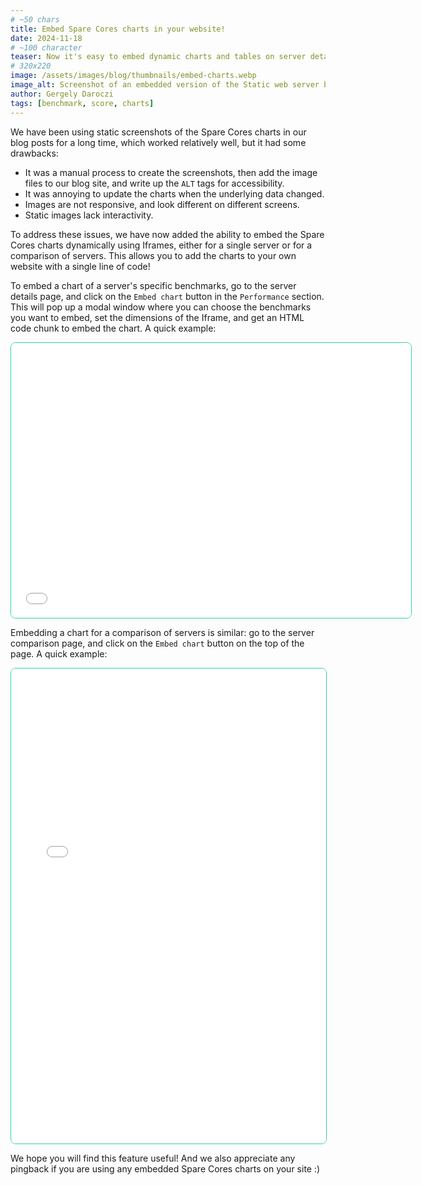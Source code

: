 ```yaml
---
# ~50 chars
title: Embed Spare Cores charts in your website!
date: 2024-11-18
# ~100 character
teaser: Now it's easy to embed dynamic charts and tables on server details or multiple server comparisons via Iframes.
# 320x220
image: /assets/images/blog/thumbnails/embed-charts.webp
image_alt: Screenshot of an embedded version of the Static web server benchmarks of an Azure instance.
author: Gergely Daroczi
tags: [benchmark, score, charts]
---
```


We have been using static screenshots of the Spare Cores charts in our blog posts for a long time, which worked relatively well, but it had some drawbacks:

- It was a manual process to create the screenshots, then add the image files to our blog site, and write up the `ALT` tags for accessibility.
- It was annoying to update the charts when the underlying data changed.
- Images are not responsive, and look different on different screens.
- Static images lack interactivity.

To address these issues, we have now added the ability to embed the Spare Cores charts dynamically using Iframes, either for a single server or for a comparison of servers. This allows you to add the charts to your own website with a single line of code!

To embed a chart of a server's specific benchmarks, go to the server details page, and click on the `Embed chart` button in the `Performance` section. This will pop up a modal window where you can choose the benchmarks you want to embed, set the dimensions of the Iframe, and get an HTML code chunk to embed the chart. A quick example:

<iframe 
 src="/embed/server/azure/Standard_DC16s_v3/static_web" 
 style="height: 440px; width: 640px; border: 1px solid #34d399; border-radius: 8px; min-height: 400px">
</iframe>

Embedding a chart for a comparison of servers is similar: go to the server comparison page, and click on the `Embed chart` button on the top of the page. A quick example:

<iframe 
 src="/embed/compare/geekbench_multi?instances=W3sidmVuZG9yIjoiYXdzIiwic2VydmVyIjoibTdhLjR4bGFyZ2UifSx7InZlbmRvciI6ImdjcCIsInNlcnZlciI6InQyZC1zdGFuZGFyZC0xNiJ9LHsidmVuZG9yIjoiYXp1cmUiLCJzZXJ2ZXIiOiJTdGFuZGFyZF9EMTZwc192NiJ9LHsidmVuZG9yIjoiYXp1cmUiLCJzZXJ2ZXIiOiJTdGFuZGFyZF9EQzE2c192MyJ9LHsidmVuZG9yIjoiaGNsb3VkIiwic2VydmVyIjoiY2F4NDEifSx7InZlbmRvciI6ImdjcCIsInNlcnZlciI6InQyYS1zdGFuZGFyZC0xNiJ9LHsidmVuZG9yIjoiYXdzIiwic2VydmVyIjoibThnLjR4bGFyZ2UifV0=" 
 style="height: 760px; width: 100%; border: 1px solid #34d399; border-radius: 8px; min-height: 600px">
</iframe>

We hope you will find this feature useful! And we also appreciate any pingback if you are using any embedded Spare Cores charts on your site :)
